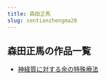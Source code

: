 ```yaml
---
title: 森田正馬
slug: sentianzhengma20
---
```


## 森田正馬の作品一覧

- [神経質に対する余の特殊療法](shenjingzhiniduisuruyunoteshuliaofa4f)
